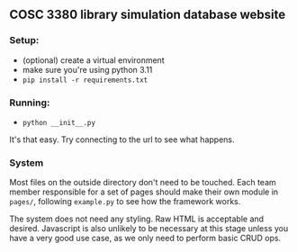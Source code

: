 ## COSC 3380 library simulation database website

### Setup:
- (optional) create a virtual environment
- make sure you're using python 3.11
- `pip install -r requirements.txt`

### Running:
- `python __init__.py`

It's that easy. Try connecting to the url to see what happens.

### System

Most files on the outside directory don't need to be touched. Each team member responsible for a set of pages should make their own module in `pages/`, following `example.py` to see how the framework works.

The system does not need any styling. Raw HTML is acceptable and desired. Javascript is also unlikely to be necessary at this stage unless you have a very good use case, as we only need to perform basic CRUD ops.